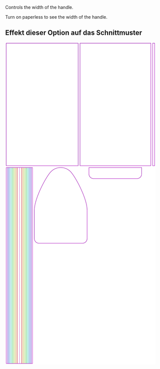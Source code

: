 Controls the width of the handle.

<Tip>

Turn on paperless to see the width of the handle.

</Tip>

## Effekt dieser Option auf das Schnittmuster
![This image shows the effect of this option by superimposing several variants that have a different value for this option](hortensia_handlewidth_sample.svg "Effect of this option on the pattern")
